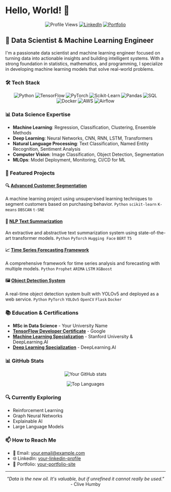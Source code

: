 # Hello, World! 👋

<div align="center">
  
  ![Profile Views](https://komarev.com/ghpvc/?username=YOUR_USERNAME&color=blueviolet)
  [![LinkedIn](https://img.shields.io/badge/LinkedIn-Connect-blue?style=flat&logo=linkedin)](https://linkedin.com/in/YOUR_USERNAME)
  [![Portfolio](https://img.shields.io/badge/Portfolio-Visit-brightgreen?style=flat&logo=github)](https://your-portfolio-url.com)

</div>

## 🧠 Data Scientist & Machine Learning Engineer

I'm a passionate data scientist and machine learning engineer focused on turning data into actionable insights and building intelligent systems. With a strong foundation in statistics, mathematics, and programming, I specialize in developing machine learning models that solve real-world problems.

### 🛠️ Tech Stack

<div align="center">
  
  ![Python](https://img.shields.io/badge/Python-Expert-3776AB?style=flat&logo=python)
  ![TensorFlow](https://img.shields.io/badge/TensorFlow-Advanced-FF6F00?style=flat&logo=tensorflow)
  ![PyTorch](https://img.shields.io/badge/PyTorch-Advanced-EE4C2C?style=flat&logo=pytorch)
  ![Scikit-Learn](https://img.shields.io/badge/ScikitLearn-Expert-F7931E?style=flat&logo=scikit-learn)
  ![Pandas](https://img.shields.io/badge/Pandas-Expert-150458?style=flat&logo=pandas)
  ![SQL](https://img.shields.io/badge/SQL-Advanced-4479A1?style=flat&logo=postgresql)
  ![Docker](https://img.shields.io/badge/Docker-Intermediate-2496ED?style=flat&logo=docker)
  ![AWS](https://img.shields.io/badge/AWS-Intermediate-232F3E?style=flat&logo=amazon-aws)
  ![Airflow](https://img.shields.io/badge/Airflow-Intermediate-017CEE?style=flat&logo=apache-airflow)
  
</div>

### 📊 Data Science Expertise
- **Machine Learning**: Regression, Classification, Clustering, Ensemble Methods
- **Deep Learning**: Neural Networks, CNN, RNN, LSTM, Transformers
- **Natural Language Processing**: Text Classification, Named Entity Recognition, Sentiment Analysis
- **Computer Vision**: Image Classification, Object Detection, Segmentation
- **MLOps**: Model Deployment, Monitoring, CI/CD for ML

### 🌟 Featured Projects

#### 🔍 [Advanced Customer Segmentation](https://github.com/YOUR_USERNAME/customer-segmentation)
A machine learning project using unsupervised learning techniques to segment customers based on purchasing behavior.
`Python` `scikit-learn` `K-means` `DBSCAN` `t-SNE`

#### 🤖 [NLP Text Summarization](https://github.com/YOUR_USERNAME/text-summarization)
An extractive and abstractive text summarization system using state-of-the-art transformer models.
`Python` `PyTorch` `Hugging Face` `BERT` `T5`

#### 📈 [Time Series Forecasting Framework](https://github.com/YOUR_USERNAME/timeseries-forecast)
A comprehensive framework for time series analysis and forecasting with multiple models.
`Python` `Prophet` `ARIMA` `LSTM` `XGBoost`

#### 🖼️ [Object Detection System](https://github.com/YOUR_USERNAME/object-detection)
A real-time object detection system built with YOLOv5 and deployed as a web service.
`Python` `PyTorch` `YOLOv5` `OpenCV` `Flask` `Docker`

### 📚 Education & Certifications
- **MSc in Data Science** - Your University Name
- **[TensorFlow Developer Certificate](https://www.tensorflow.org/certificate)** - Google
- **[Machine Learning Specialization](https://www.coursera.org/specializations/machine-learning-introduction)** - Stanford University & DeepLearning.AI
- **[Deep Learning Specialization](https://www.coursera.org/specializations/deep-learning)** - DeepLearning.AI

### 📊 GitHub Stats

<div align="center">
  
  ![Your GitHub stats](https://github-readme-stats.vercel.app/api?username=YOUR_USERNAME&show_icons=true&theme=radical)
  
  ![Top Languages](https://github-readme-stats.vercel.app/api/top-langs/?username=YOUR_USERNAME&layout=compact&theme=radical)
  
</div>

### 🔍 Currently Exploring
- Reinforcement Learning
- Graph Neural Networks
- Explainable AI
- Large Language Models

### 📫 How to Reach Me
- 📧 Email: your.email@example.com
- 🌐 LinkedIn: [your-linkedin-profile](https://linkedin.com/in/YOUR_USERNAME)
- 🔗 Portfolio: [your-portfolio-site](https://your-portfolio-url.com)

---

<div align="center">
  
  *"Data is the new oil. It's valuable, but if unrefined it cannot really be used."* - Clive Humby
  
</div>
